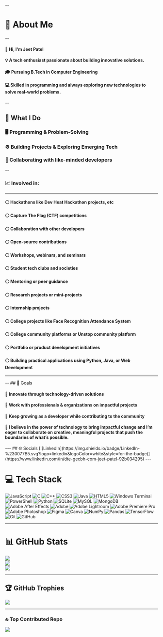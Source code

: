 --
# 💫 About Me
--
<h4>👋 Hi, I'm <b>Jeet Patel</b></h4>

<h4>💡 A tech enthusiast passionate about building innovative solutions.</h4>  
<h4>🎓 Pursuing <b>B.Tech in Computer Engineering</b></h4>  
<h4>💻 Skilled in programming and always exploring new technologies to solve real-world problems.</h4>

--
## 🚀 What I Do

### 🖥️ Programming & Problem-Solving
### ⚙️ Building Projects & Exploring Emerging Tech
### 🤝 Collaborating with like-minded developers
--
### 📈 Involved in:
<hr>
<h4>⚪ Hackathons like Dev Heat Hackathon projects, etc</h4>
<h4>⚪ Capture The Flag (CTF) competitions</h4>
<h4>⚪ Collaboration with other developers</h4>
<h4>⚪ Open-source contributions</h4>
<h4>⚪ Workshops, webinars, and seminars</h4>
<h4>⚪ Student tech clubs and societies</h4>
<h4>⚪ Mentoring or peer guidance</h4>
<h4>⚪ Research projects or mini-projects</h4>
<h4>⚪ Internship projects</h4>
<h4>⚪ College projects like Face Recognition Attendance System</h4>
<h4>⚪ College community platforms or Unstop community platform</h4>
<h4>⚪ Portfolio or product development initiatives</h4>
<h4>⚪ Building practical applications using Python, Java, or Web Development</h4>
<hr>
--
## 🎯 Goals
<h4>📌 Innovate through technology-driven solutions</h4>
<h4>📌 Work with professionals & organizations on impactful projects</h4>
<h4>📌 Keep growing as a developer while contributing to the community</h4>

<h4>🌟 I believe in the power of technology to bring impactful change and I’m eager to collaborate on creative, meaningful projects that push the boundaries of what’s possible.</h4>
---
## 🌐 Socials
[![LinkedIn](https://img.shields.io/badge/LinkedIn-%230077B5.svg?logo=linkedin&logoColor=white&style=for-the-badge)](https://www.linkedin.com/in/dte-gecbh-com-jeet-patel-92b034295)
---

# 💻 Tech Stack
![JavaScript](https://img.shields.io/badge/javascript-%23323330.svg?style=for-the-badge&logo=javascript&logoColor=%23F7DF1E) 
![C](https://img.shields.io/badge/c-%2300599C.svg?style=for-the-badge&logo=c&logoColor=white) 
![C++](https://img.shields.io/badge/c++-%2300599C.svg?style=for-the-badge&logo=c%2B%2B&logoColor=white) 
![CSS3](https://img.shields.io/badge/css3-%231572B6.svg?style=for-the-badge&logo=css3&logoColor=white) 
![Java](https://img.shields.io/badge/java-%23ED8B00.svg?style=for-the-badge&logo=openjdk&logoColor=white) 
![HTML5](https://img.shields.io/badge/html5-%23E34F26.svg?style=for-the-badge&logo=html5&logoColor=white) 
![Windows Terminal](https://img.shields.io/badge/Windows%20Terminal-%234D4D4D.svg?style=for-the-badge&logo=windows-terminal&logoColor=white) 
![PowerShell](https://img.shields.io/badge/PowerShell-%235391FE.svg?style=for-the-badge&logo=powershell&logoColor=white) 
![Python](https://img.shields.io/badge/python-3670A0?style=for-the-badge&logo=python&logoColor=ffdd54) 
![SQLite](https://img.shields.io/badge/sqlite-%2307405e.svg?style=for-the-badge&logo=sqlite&logoColor=white) 
![MySQL](https://img.shields.io/badge/mysql-4479A1.svg?style=for-the-badge&logo=mysql&logoColor=white) 
![MongoDB](https://img.shields.io/badge/MongoDB-%234ea94b.svg?style=for-the-badge&logo=mongodb&logoColor=white) 
![Adobe After Effects](https://img.shields.io/badge/Adobe%20After%20Effects-9999FF.svg?style=for-the-badge&logo=Adobe%20After%20Effects&logoColor=white) 
![Adobe](https://img.shields.io/badge/adobe-%23FF0000.svg?style=for-the-badge&logo=adobe&logoColor=white)
![Adobe Lightroom](https://img.shields.io/badge/Adobe%20Lightroom-31A8FF.svg?style=for-the-badge&logo=Adobe%20Lightroom&logoColor=white) 
![Adobe Premiere Pro](https://img.shields.io/badge/Adobe%20Premiere%20Pro-9999FF.svg?style=for-the-badge&logo=Adobe%20Premiere%20Pro&logoColor=white) 
![Adobe Photoshop](https://img.shields.io/badge/adobe%20photoshop-%2331A8FF.svg?style=for-the-badge&logo=adobe%20photoshop&logoColor=white) 
![Figma](https://img.shields.io/badge/figma-%23F24E1E.svg?style=for-the-badge&logo=figma&logoColor=white) 
![Canva](https://img.shields.io/badge/Canva-%2300C4CC.svg?style=for-the-badge&logo=Canva&logoColor=white) 
![NumPy](https://img.shields.io/badge/numpy-%23013243.svg?style=for-the-badge&logo=numpy&logoColor=white) 
![Pandas](https://img.shields.io/badge/pandas-%23150458.svg?style=for-the-badge&logo=pandas&logoColor=white) 
![TensorFlow](https://img.shields.io/badge/TensorFlow-%23FF6F00.svg?style=for-the-badge&logo=TensorFlow&logoColor=white) 
![Git](https://img.shields.io/badge/git-%23F05033.svg?style=for-the-badge&logo=git&logoColor=white) 
![GitHub](https://img.shields.io/badge/github-%23121011.svg?style=for-the-badge&logo=github&logoColor=white)

---

# 📊 GitHub Stats
![](https://github-readme-stats.vercel.app/api?username=JEX01&theme=radical&hide_border=false&include_all_commits=true&count_private=true)<br/>
![](https://nirzak-streak-stats.vercel.app/?user=JEX01&theme=radical&hide_border=false)<br/>
![](https://github-readme-stats.vercel.app/api/top-langs/?username=JEX01&theme=radical&hide_border=false&include_all_commits=true&count_private=true&layout=compact)

---

## 🏆 GitHub Trophies
![](https://github-profile-trophy.vercel.app/?username=JEX01&theme=radical&no-frame=false&no-bg=true&margin-w=4)

---

### 🔝 Top Contributed Repo
![](https://github-contributor-stats.vercel.app/api?username=JEX01&limit=5&theme=dark&combine_all_yearly_contributions=true)
